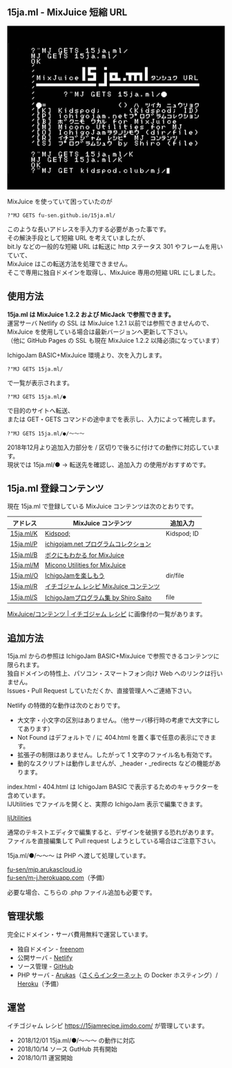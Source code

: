 ## 15ja.ml - MixJuice 短縮 URL

![15ja.ml スクリーンショット](/screenshot.jpg)

MixJuice を使っていて困っていたのが

```
?"MJ GETS fu-sen.github.io/15ja.ml/
```

このような長いアドレスを手入力する必要があった事です。\
その解決手段として短縮 URL を考えていましたが、\
bit.ly などの一般的な短縮 URL は転送に http ステータス 301 やフレームを用いていて、\
MixJuice はこの転送方法を処理できません。\
そこで専用に独自ドメインを取得し、MixJuice 専用の短縮 URL にしました。

## 使用方法

**15ja.ml は MixJuice 1.2.2 および MicJack で参照できます。**\
運営サーバ Netlify の SSL は MixJuice 1.2.1 以前では参照できませんので、\
MixJuice を使用している場合は最新バージョンへ更新して下さい。\
（他に GitHub Pages の SSL も現在 MixJuice 1.2.2 以降必須になっています）

IchigoJam BASIC+MixJuice 環境より、次を入力します。

```
?"MJ GETS 15ja.ml/
```

で一覧が表示されます。

```
?"MJ GETS 15ja.ml/●
```

で目的のサイトへ転送、<br>
または GET・GETS コマンドの途中までを表示し、入力によって補完します。

```
?"MJ GETS 15ja.ml/●/～～～
```

2018年12月より追加入力部分を / 区切りで後ろに付けての動作に対応しています。\
現状では 15ja.ml/● → 転送先を確認し、追加入力 の使用がおすすめです。

## 15ja.ml 登録コンテンツ

現在 15ja.ml で登録している MixJuice コンテンツは次のとおりです。

|アドレス|MixJuice コンテンツ|追加入力|
----|----|----
|[15ja.ml/K](https://github.com/fu-sen/15ja.ml/blob/master/K)|[Kidspod;](http://kidspod.club/)|Kidspod; ID|
|[15ja.ml/P](https://github.com/fu-sen/15ja.ml/blob/master/P)|[ichigojam.net プログラムコレクション](https://www.facebook.com/groups/ichigojam/permalink/718281468311609/)| |
|[15ja.ml/B](https://github.com/fu-sen/15ja.ml/blob/master/B)|[ボクにもわかる for MixJuice](https://blogs.yahoo.co.jp/bokunimowakaru/55369582.html)| |
|[15ja.ml/M](https://github.com/fu-sen/15ja.ml/blob/master/M)|[Micono Utilities for MixJuice](http://ijutilities.micutil.com/)| |
|[15ja.ml/O](https://github.com/fu-sen/15ja.ml/blob/master/O)|[IchigoJamを楽しもう](http://www.openspc2.org/reibun/IchigoJam/)|dir/file|
|[15ja.ml/R](https://github.com/fu-sen/15ja.ml/blob/master/R)|[イチゴジャム レシピ MixJuice コンテンツ](https://github.com/fu-sen/15jam.netlify.com)| |
|[15ja.ml/S](https://github.com/fu-sen/15ja.ml/blob/master/S)|[IchigoJamプログラム集 by Shiro Saito](http://comich.net/ichigojam/)|file|

<a href="https://15jamrecipe.jimdo.com/mixjuice/%E3%82%B3%E3%83%B3%E3%83%86%E3%83%B3%E3%83%84/" target="_blank">MixJuice/コンテンツ | イチゴジャム レシピ</a> に画像付の一覧があります。

## 追加方法

15ja.ml からの参照は IchigoJam BASIC+MixJuice で参照できるコンテンツに限られます。\
独自ドメインの特性上、パソコン・スマートフォン向け Web へのリンクは行いません。\
Issues・Pull Request していただくか、直接管理人へご連絡下さい。

Netlify の特徴的な動作は次のとおりです。

* 大文字・小文字の区別はありません。（他サーバ移行時の考慮で大文字にしてあります）
* Not Found はデフォルトで / に 404.html を置く事で任意の表示にできます。
* 拡張子の制限はありません。したがって 1 文字のファイル名も有効です。
* 動的なスクリプトは動作しませんが、_header・_redirects などの機能があります。

index.html・404.html は IchigoJam BASIC で表示するためのキャラクターを含めています。\
IJUtilities でファイルを開くと、実際の IchigoJam 表示で編集できます。

[IjUtilities](http://ijutilities.micutil.com/)

通常のテキストエディタで編集すると、デザインを破損する恐れがあります。\
ファイルを直接編集して Pull request しようとしている場合はご注意下さい。

15ja.ml/●/～～～ は PHP へ渡して処理しています。

[fu-sen/mjp.arukascloud.io](https://github.com/fu-sen/mjp.arukascloud.io)\
[fu-sen/m-j.herokuapp.com](https://github.com/fu-sen/m-j.herokuapp.com)（予備）

必要な場合、こちらの .php ファイル追加も必要です。

## 管理状態

完全にドメイン・サーバ費用無料で運営しています。

* 独自ドメイン - <a href="https://www.freenom.com/" target="_blank">freenom</a>
* 公開サーバ - <a href="https://www.netlify.com/" target="_blank">Netlify</a>
* ソース管理 - <a href="https://github.com/" target="_blank">GitHub</a>
* PHP サーバ - <a href="https://arukas.io/" target="_blank">Arukas</a>（<a href="http://www.sakura.ad.jp/" target="_blank">さくらインターネット</a> の Docker ホスティング）/ <a href="https://jp.heroku.com/" target="_blank">Heroku</a>（予備）

## 運営

イチゴジャム レシピ https://15jamrecipe.jimdo.com/ が管理しています。

* 2018/12/01 15ja.ml/●/～～～ の動作に対応
* 2018/10/14 ソース GutHub 共有開始
* 2018/10/11 運営開始
